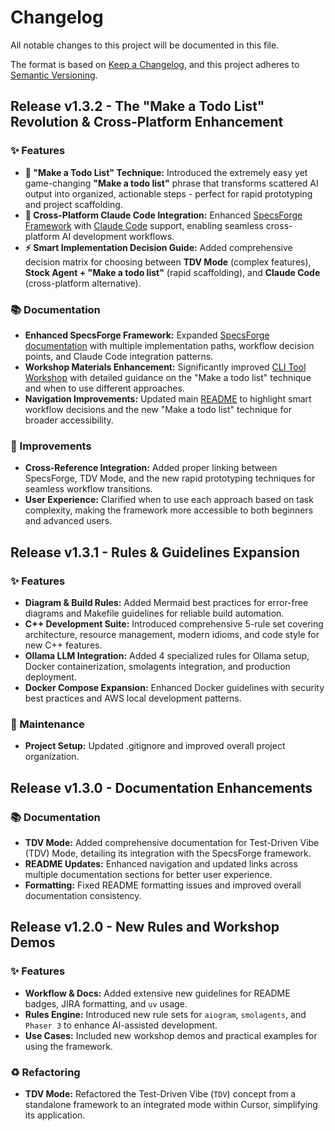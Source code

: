 # Changelog

All notable changes to this project will be documented in this file.

The format is based on [Keep a Changelog](https://keepachangelog.com/en/1.0.0/),
and this project adheres to [Semantic Versioning](https://semver.org/spec/v2.0.0.html).

## Release v1.3.2 - The "Make a Todo List" Revolution & Cross-Platform Enhancement

### ✨ Features

-   **🎯 "Make a Todo List" Technique:** Introduced the extremely easy yet game-changing **"Make a todo list"** phrase that transforms scattered AI output into organized, actionable steps - perfect for rapid prototyping and project scaffolding.
-   **🚀 Cross-Platform Claude Code Integration:** Enhanced [SpecsForge Framework](./02-Cursor-for-Developers/03-The-SpecsForge-Framework.md) with [Claude Code](https://www.anthropic.com/claude-code) support, enabling seamless cross-platform AI development workflows.
-   **⚡ Smart Implementation Decision Guide:** Added comprehensive decision matrix for choosing between **TDV Mode** (complex features), **Stock Agent + "Make a todo list"** (rapid scaffolding), and **Claude Code** (cross-platform alternative).

### 📚 Documentation

-   **Enhanced SpecsForge Framework:** Expanded [SpecsForge documentation](./02-Cursor-for-Developers/03-The-SpecsForge-Framework.md) with multiple implementation paths, workflow decision points, and Claude Code integration patterns.
-   **Workshop Materials Enhancement:** Significantly improved [CLI Tool Workshop](./workshop/02-uc-cli-tool/README.md) with detailed guidance on the "Make a todo list" technique and when to use different approaches.
-   **Navigation Improvements:** Updated main [README](./README.md) to highlight smart workflow decisions and the new "Make a todo list" technique for broader accessibility.

### 🔧 Improvements

-   **Cross-Reference Integration:** Added proper linking between SpecsForge, TDV Mode, and the new rapid prototyping techniques for seamless workflow transitions.
-   **User Experience:** Clarified when to use each approach based on task complexity, making the framework more accessible to both beginners and advanced users.

[v1.3.2]: https://github.com/biokraft/my-cursor-framework/compare/v1.3.1...v1.3.2

## Release v1.3.1 - Rules & Guidelines Expansion

### ✨ Features

-   **Diagram & Build Rules:** Added Mermaid best practices for error-free diagrams and Makefile guidelines for reliable build automation.
-   **C++ Development Suite:** Introduced comprehensive 5-rule set covering architecture, resource management, modern idioms, and code style for new C++ features.  
-   **Ollama LLM Integration:** Added 4 specialized rules for Ollama setup, Docker containerization, smolagents integration, and production deployment.
-   **Docker Compose Expansion:** Enhanced Docker guidelines with security best practices and AWS local development patterns.

### 🔧 Maintenance

-   **Project Setup:** Updated .gitignore and improved overall project organization.

[v1.3.1]: https://github.com/biokraft/my-cursor-framework/compare/v1.3.0...v1.3.1

## Release v1.3.0 - Documentation Enhancements

### 📚 Documentation

-   **TDV Mode:** Added comprehensive documentation for Test-Driven Vibe (TDV) Mode, detailing its integration with the SpecsForge framework.
-   **README Updates:** Enhanced navigation and updated links across multiple documentation sections for better user experience.
-   **Formatting:** Fixed README formatting issues and improved overall documentation consistency.

[v1.3.0]: https://github.com/biokraft/my-cursor-framework/compare/v1.2.0...v1.3.0

## Release v1.2.0 - New Rules and Workshop Demos

### ✨ Features

-   **Workflow & Docs:** Added extensive new guidelines for README badges, JIRA formatting, and `uv` usage.
-   **Rules Engine:** Introduced new rule sets for `aiogram`, `smolagents`, and `Phaser 3` to enhance AI-assisted development.
-   **Use Cases:** Included new workshop demos and practical examples for using the framework.

### ♻️ Refactoring

-   **TDV Mode:** Refactored the Test-Driven Vibe (`TDV`) concept from a standalone framework to an integrated mode within Cursor, simplifying its application.

[v1.2.0]: https://github.com/biokraft/my-cursor-framework/compare/v1.1.0...v1.2.0 